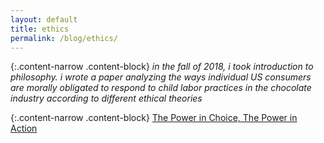 ```yaml
---
layout: default
title: ethics
permalink: /blog/ethics/
---
```


{:.content-narrow .content-block}
*in the fall of 2018, i took introduction to philosophy. i wrote a paper analyzing the ways individual US consumers are morally obligated to respond to child labor practices in the chocolate industry according to different ethical theories*

{:.content-narrow .content-block}
[The Power in Choice, The Power in Action](https://lailacj.github.io/pdfs/papers/johnston_ethics.pdf)